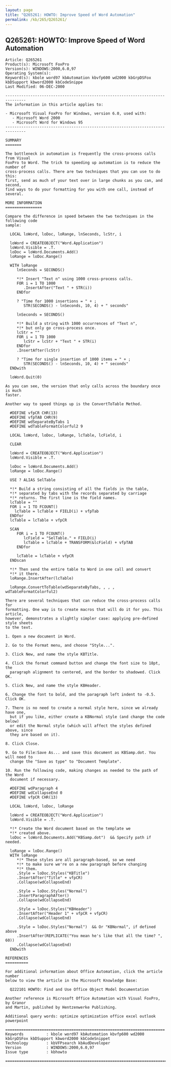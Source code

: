 ```yaml
---
layout: page
title: "Q265261: HOWTO: Improve Speed of Word Automation"
permalink: /kb/265/Q265261/
---
```


## Q265261: HOWTO: Improve Speed of Word Automation

	Article: Q265261
	Product(s): Microsoft FoxPro
	Version(s): WINDOWS:2000,6.0,97
	Operating System(s): 
	Keyword(s): kbole word97 kbAutomation kbvfp600 wd2000 kbGrpDSFox kbDSupport kbword2000 kbCodeSnippe
	Last Modified: 06-DEC-2000
	
	-------------------------------------------------------------------------------
	The information in this article applies to:
	
	- Microsoft Visual FoxPro for Windows, version 6.0, used with:
	   - Microsoft Word 2000 
	   - Microsoft Word for Windows 95 
	-------------------------------------------------------------------------------
	
	SUMMARY
	=======
	
	The bottleneck in automation is frequently the cross-process calls from Visual
	FoxPro to Word. The trick to speeding up automation is to reduce the number of
	cross-process calls. There are two techniques that you can use to do this:
	first, send as much of your text over in large chunks as you can, and second,
	find ways to do your formatting for you with one call, instead of several.
	
	MORE INFORMATION
	================
	
	Compare the difference in speed between the two techniques in the following code
	sample:
	
	  LOCAL loWord, loDoc, loRange, lnSeconds, lcStr, i
	
	  loWord = CREATEOBJECT("Word.Application")
	  loWord.Visible = .T.
	  loDoc = loWord.Documents.Add()
	  loRange = loDoc.Range()
	
	  WITH loRange
	     lnSeconds = SECONDS()
	     
	     *!* Insert "Text n" using 1000 cross-process calls.
	     FOR i = 1 TO 1000
	        .InsertAfter("Text " + STR(i))
	     ENDfor
	     
	     ? "Time for 1000 insertions = " + ;
	        STR(SECONDS() - lnSeconds, 10, 4) + " seconds"
	     
	     lnSeconds = SECONDS()
	     
	     *!* Build a string with 1000 occurrences of "Text n",
	     *!* but only go cross-process once.
	     lcStr = ""
	     FOR i = 1 TO 1000
	        lcStr = lcStr + "Text " + STR(i)
	     ENDfor
	     .InsertAfter(lcStr)
	
	     ? "Time for single insertion of 1000 items = " + ;
	        STR(SECONDS() - lnSeconds, 10, 4) + " seconds"
	  ENDwith
	
	  loWord.Quit(0)
	
	As you can see, the version that only calls across the boundary once is much
	faster.
	
	Another way to speed things up is the ConvertToTable Method.
	
	  #DEFINE vfpCR CHR(13) 
	  #DEFINE vfpTAB CHR(9)
	  #DEFINE wdSeparateByTabs 1
	  #DEFINE wdTableFormatColorful2 9
	
	  LOCAL loWord, loDoc, loRange, lcTable, lcField, i
	
	  CLEAR
	
	  loWord = CREATEOBJECT("Word.Application")
	  loWord.Visible = .T.
	
	  loDoc = loWord.Documents.Add()
	  loRange = loDoc.Range()
	
	  USE ? ALIAS SelTable
	
	  *!* Build a string consisting of all the fields in the table,
	  *!* separated by tabs with the records separated by carriage
	  *!* returns. The first line is the field names.
	  lcTable = ""
	  FOR i = 1 TO FCOUNT()
	  	lcTable = lcTable + FIELD(i) + vfpTab
	  ENDfor
	  lcTable = lcTable + vfpCR
	
	  SCAN
	     FOR i = 1 TO FCOUNT()
	        lcField = "SelTable." + FIELD(i)
	        lcTable = lcTable + TRANSFORM(&lcField) + vfpTAB
	     ENDfor
	     
	     lcTable = lcTable + vfpCR
	  ENDscan
	
	  *!* Then send the entire table to Word in one call and convert
	  *!* it there.
	  loRange.InsertAfter(lcTable)
	
	  loRange.ConvertToTable(wdSeparateByTabs, , , , wdTableFormatColorful2) 
	
	There are several techniques that can reduce the cross-process calls for
	formatting. One way is to create macros that will do it for you. This article,
	however, demonstrates a slightly simpler case: applying pre-defined style sheets
	to the text.
	
	1. Open a new document in Word.
	
	2. Go to the Format menu, and choose "Style...".
	
	3. Click New, and name the style KBTitle.
	
	4. Click the format command button and change the font size to 18pt, the
	  paragraph alignment to centered, and the border to shadowed. Click OK.
	
	5. Click New, and name the style KBHeader.
	
	6. Change the font to bold, and the paragraph left indent to -0.5. Click OK.
	
	7. There is no need to create a normal style here, since we already have one,
	  but if you like, either create a KBNormal style (and change the code below)
	  or edit the Normal style (which will affect the styles defined above, since
	  they are based on it).
	
	8. Click Close.
	
	9. Go to File:Save As... and save this document as KBSamp.dot. You will need to
	  change the "Save as type" to "Document Template".
	
	10. Run the following code, making changes as needed to the path of the Word
	  document if necessary.
	
	  #DEFINE wdParagraph 4
	  #DEFINE wdCollapseEnd 0
	  #DEFINE vfpCR CHR(13) 
	
	  LOCAL loWord, loDoc, loRange
	
	  loWord = CREATEOBJECT("Word.Application")
	  loWord.Visible = .T.
	
	  *!* Create the Word document based on the template we 
	  *!* created above.
	  loDoc = loWord.Documents.Add("KBSamp.dot")  && Specify path if needed.
	
	  loRange = loDoc.Range()
	  WITH loRange
	     *!* These styles are all paragraph-based, so we need
	     *!* to make sure we're on a new paragraph before changing
	     *!* them.
	     .Style = loDoc.Styles("KBTitle")
	     .InsertAfter("Title" + vfpCR)
	     .Collapse(wdCollapseEnd)
	
	     .Style = loDoc.Styles("Normal")
	     .InsertParagraphAfter()
	     .Collapse(wdCollapseEnd)
	        
	     .Style = loDoc.Styles("KBHeader")
	     .InsertAfter("Header 1" + vfpCR + vfpCR)
	     .Collapse(wdCollapseEnd)
	
	     .Style = loDoc.Styles("Normal")  && Or "KBNormal", if defined above
	     .InsertAfter(REPLICATE("You mean he's like that all the time? ", 60))
	     .Collapse(wdCollapseEnd)
	  ENDwith 
	
	REFERENCES
	==========
	
	For additional information about Office Automation, click the article number
	below to view the article in the Microsoft Knowledge Base:
	
	  Q222101 HOWTO: Find and Use Office Object Model Documentation
	
	Another reference is Microsoft Office Automation with Visual FoxPro, by Granor
	and Martin, published by Hentzenwerke Publishing.
	
	Additional query words: optimize optimization office excel outlook powerpoint
	
	======================================================================
	Keywords          : kbole word97 kbAutomation kbvfp600 wd2000 kbGrpDSFox kbDSupport kbword2000 kbCodeSnippet 
	Technology        : kbVFPsearch kbAudDeveloper
	Version           : WINDOWS:2000,6.0,97
	Issue type        : kbhowto
	
	=============================================================================
	

